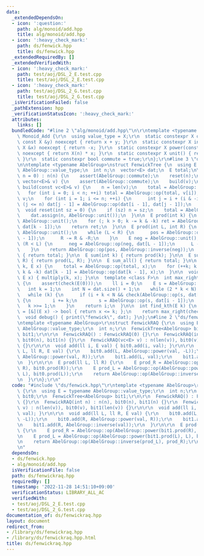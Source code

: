 ```yaml
---
data:
  _extendedDependsOn:
  - icon: ':question:'
    path: alg/monoid/add.hpp
    title: alg/monoid/add.hpp
  - icon: ':heavy_check_mark:'
    path: ds/fenwick.hpp
    title: ds/fenwick.hpp
  _extendedRequiredBy: []
  _extendedVerifiedWith:
  - icon: ':heavy_check_mark:'
    path: test/aoj/DSL_2_E.test.cpp
    title: test/aoj/DSL_2_E.test.cpp
  - icon: ':heavy_check_mark:'
    path: test/aoj/DSL_2_G.test.cpp
    title: test/aoj/DSL_2_G.test.cpp
  _isVerificationFailed: false
  _pathExtension: hpp
  _verificationStatusIcon: ':heavy_check_mark:'
  attributes:
    links: []
  bundledCode: "#line 2 \"alg/monoid/add.hpp\"\n\r\ntemplate <typename X>\r\nstruct\
    \ Monoid_Add {\r\n  using value_type = X;\r\n  static constexpr X op(const X &x,\
    \ const X &y) noexcept { return x + y; }\r\n  static constexpr X inverse(const\
    \ X &x) noexcept { return -x; }\r\n  static constexpr X power(const X &x, ll n)\
    \ noexcept { return X(n) * x; }\r\n  static constexpr X unit() { return X(0);\
    \ }\r\n  static constexpr bool commute = true;\r\n};\r\n#line 3 \"ds/fenwick.hpp\"\
    \n\ntemplate <typename AbelGroup>\nstruct FenwickTree {\n  using E = typename\
    \ AbelGroup::value_type;\n  int n;\n  vector<E> dat;\n  E total;\n\n  FenwickTree(int\
    \ n = 0) : n(n) {\n    assert(AbelGroup::commute);\n    reset(n);\n  }\n  FenwickTree(const\
    \ vector<E>& v) {\n    assert(AbelGroup::commute);\n    build(v);\n  }\n\n  void\
    \ build(const vc<E>& v) {\n    n = len(v);\n    total = AbelGroup::unit();\n \
    \   for (int i = 0; i < n; ++i) total = AbelGroup::op(total, v[i]);\n    dat =\
    \ v;\n    for (int i = 1; i <= n; ++i) {\n      int j = i + (i & -i);\n      if\
    \ (j <= n) dat[j - 1] = AbelGroup::op(dat[i - 1], dat[j - 1]);\n    }\n  }\n\n\
    \  void reset(int sz = 0) {\n    if (sz) n = sz;\n    total = AbelGroup::unit();\n\
    \    dat.assign(n, AbelGroup::unit());\n  }\n\n  E prod(int k) {\n    E ret =\
    \ AbelGroup::unit();\n    for (; k > 0; k -= k & -k) ret = AbelGroup::op(ret,\
    \ dat[k - 1]);\n    return ret;\n  }\n\n  E prod(int L, int R) {\n    E pos =\
    \ AbelGroup::unit();\n    while (L < R) {\n      pos = AbelGroup::op(pos, dat[R\
    \ - 1]);\n      R -= R & -R;\n    }\n    E neg = AbelGroup::unit();\n    while\
    \ (R < L) {\n      neg = AbelGroup::op(neg, dat[L - 1]);\n      L -= L & -L;\n\
    \    }\n    return AbelGroup::op(pos, AbelGroup::inverse(neg));\n  }\n\n  E prod_all()\
    \ { return total; }\n\n  E sum(int k) { return prod(k); }\n\n  E sum(int L, int\
    \ R) { return prod(L, R); }\n\n  E sum_all() { return total; }\n\n  void multiply(int\
    \ k, E x) {\n    total = AbelGroup::op(total, x);\n    for (++k; k <= n; k +=\
    \ k & -k) dat[k - 1] = AbelGroup::op(dat[k - 1], x);\n  }\n\n  void add(int k,\
    \ E x) { multiply(k, x); }\n\n  template <class F>\n  int max_right(F& check)\
    \ {\n    assert(check(E(0)));\n    ll i = 0;\n    E s = AbelGroup::unit();\n \
    \   int k = 1;\n    int N = dat.size() + 1;\n    while (2 * k < N) k *= 2;\n \
    \   while (k) {\n      if (i + k < N && check(AbelGroup::op(s, dat[i + k - 1])))\
    \ {\n        i += k;\n        s = AbelGroup::op(s, dat[i - 1]);\n      }\n   \
    \   k >>= 1;\n    }\n    return i;\n  }\n\n  int find_kth(E k) {\n    auto check\
    \ = [&](E x) -> bool { return x <= k; };\n    return max_right(check);\n  }\n\n\
    \  void debug() { print(\"fenwick\", dat); }\n};\n#line 2 \"ds/fenwickraq.hpp\"\
    \ntemplate <typename AbelGroup>\r\nstruct FenwickRAQ {\r\n  using E = typename\
    \ AbelGroup::value_type;\r\n  int n;\r\n  FenwickTree<AbelGroup> bit0;\r\n  FenwickTree<AbelGroup>\
    \ bit1;\r\n\r\n  FenwickRAQ() : FenwickRAQ(0) {}\r\n  FenwickRAQ(int n) : n(n),\
    \ bit0(n), bit1(n) {}\r\n  FenwickRAQ(vc<E> v) : n(len(v)), bit0(v), bit1(len(v))\
    \ {}\r\n\r\n  void add(ll i, E val) { bit0.add(i, val); }\r\n\r\n  void add(ll\
    \ L, ll R, E val) {\r\n    bit0.add(L, AbelGroup::power(val, -L));\r\n    bit0.add(R,\
    \ AbelGroup::power(val, R));\r\n    bit1.add(L, val);\r\n    bit1.add(R, AbelGroup::inverse(val));\r\
    \n  }\r\n\r\n  E prod(ll L, ll R) {\r\n    E prod_R = AbelGroup::op(AbelGroup::power(bit1.prod(R),\
    \ R), bit0.prod(R));\r\n    E prod_L = AbelGroup::op(AbelGroup::power(bit1.prod(L),\
    \ L), bit0.prod(L));\r\n    return AbelGroup::op(AbelGroup::inverse(prod_L), prod_R);\r\
    \n  }\r\n};\r\n"
  code: "#include \"ds/fenwick.hpp\"\r\ntemplate <typename AbelGroup>\r\nstruct FenwickRAQ\
    \ {\r\n  using E = typename AbelGroup::value_type;\r\n  int n;\r\n  FenwickTree<AbelGroup>\
    \ bit0;\r\n  FenwickTree<AbelGroup> bit1;\r\n\r\n  FenwickRAQ() : FenwickRAQ(0)\
    \ {}\r\n  FenwickRAQ(int n) : n(n), bit0(n), bit1(n) {}\r\n  FenwickRAQ(vc<E>\
    \ v) : n(len(v)), bit0(v), bit1(len(v)) {}\r\n\r\n  void add(ll i, E val) { bit0.add(i,\
    \ val); }\r\n\r\n  void add(ll L, ll R, E val) {\r\n    bit0.add(L, AbelGroup::power(val,\
    \ -L));\r\n    bit0.add(R, AbelGroup::power(val, R));\r\n    bit1.add(L, val);\r\
    \n    bit1.add(R, AbelGroup::inverse(val));\r\n  }\r\n\r\n  E prod(ll L, ll R)\
    \ {\r\n    E prod_R = AbelGroup::op(AbelGroup::power(bit1.prod(R), R), bit0.prod(R));\r\
    \n    E prod_L = AbelGroup::op(AbelGroup::power(bit1.prod(L), L), bit0.prod(L));\r\
    \n    return AbelGroup::op(AbelGroup::inverse(prod_L), prod_R);\r\n  }\r\n};\r\
    \n"
  dependsOn:
  - ds/fenwick.hpp
  - alg/monoid/add.hpp
  isVerificationFile: false
  path: ds/fenwickraq.hpp
  requiredBy: []
  timestamp: '2022-11-28 14:51:10+09:00'
  verificationStatus: LIBRARY_ALL_AC
  verifiedWith:
  - test/aoj/DSL_2_E.test.cpp
  - test/aoj/DSL_2_G.test.cpp
documentation_of: ds/fenwickraq.hpp
layout: document
redirect_from:
- /library/ds/fenwickraq.hpp
- /library/ds/fenwickraq.hpp.html
title: ds/fenwickraq.hpp
---
```

